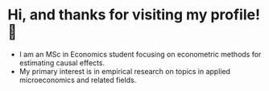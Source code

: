 # Hi, and thanks for visiting my profile! 👋
 - I am an MSc in Economics student focusing on econometric methods for estimating causal effects.
 - My primary interest is in empirical research on topics in applied microeconomics and related fields.

 

 






